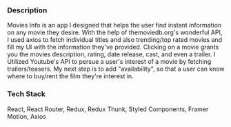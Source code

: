   ### Description
  
  Movies Info is an app I designed that helps the user find instant information on any movie they desire. With the help of themoviedb.org's wonderful API, I used axios to fetch
  individual titles and also trending/top rated movies and fill my UI with the information they've provided. Clicking on a movie grants you the movies description, rating, date
  release, cast, and even a trailer. I Utilized Youtube's API to persue a user's interest of a movie by fetching trailers/teasers. My next step is to add "availability", so that
  a user can know where to buy/rent the film they're interest in. 
  
  
  ### Tech Stack 
  
  React, React Router, Redux, Redux Thunk, Styled Components, Framer Motion, Axios
